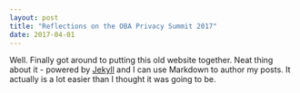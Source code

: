 ```yaml
---
layout: post
title: "Reflections on the OBA Privacy Summit 2017"
date: 2017-04-01
---
```


Well. Finally got around to putting this old website together. Neat thing about it - powered by [Jekyll](http://jekyllrb.com) and I can use Markdown to author my posts. It actually is a lot easier than I thought it was going to be.
